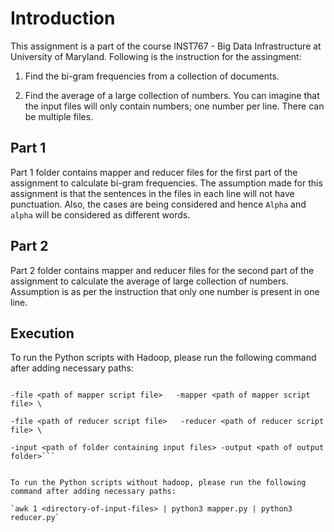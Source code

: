 # Introduction

This assignment is a part of the course INST767 - Big Data Infrastructure at University of Maryland.
Following is the instruction for the assingment:

1. Find the bi-gram frequencies from a collection of documents.

2. Find the average of a large collection of numbers. You can imagine that the input files will only contain numbers; one number per line. There can be multiple files.

## Part 1
Part 1 folder contains mapper and reducer files for the first part of the assignment to calculate bi-gram frequencies.
The assumption made for this assignment is that the sentences in the files in each line will not have punctuation. Also, the cases are being considered and hence `Alpha` and `alpha` will be considered as different words.

## Part 2
Part 2 folder contains mapper and reducer files for the second part of the assignment to calculate the average of large collection of numbers.
Assumption is as per the instruction that only one number is present in one line.

## Execution

To run the Python scripts with Hadoop, please run the following command after adding necessary paths:

```bin/hadoop jar <path for hadoop streaming jar file> \`

-file <path of mapper script file>   -mapper <path of mapper script file> \

-file <path of reducer script file>   -reducer <path of reducer script file> \

-input <path of folder containing input files> -output <path of output folder>```


To run the Python scripts without hadoop, please run the following command after adding necessary paths:

`awk 1 <directory-of-input-files> | python3 mapper.py | python3 reducer.py`
